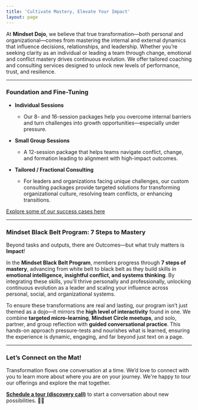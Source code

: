 ```yaml
---
title: 'Cultivate Mastery, Elevate Your Impact'
layout: page
---
```


At **Mindset Dojo**, we believe that true transformation—both personal and organizational—comes from mastering the internal and external dynamics that influence decisions, relationships, and leadership. Whether you’re seeking clarity as an individual or leading a team through change, emotional and conflict mastery drives continuous evolution. We offer tailored coaching and consulting services designed to unlock new levels of performance, trust, and resilience.

---

### Foundation and Fine-Tuning

- **Individual Sessions**
  - Our 8- and 16-session packages help you overcome internal barriers and turn challenges into growth opportunities—especially under pressure.

- **Small Group Sessions**
  - A 12-session package that helps teams navigate conflict, change, and formation leading to alignment with high-impact outcomes.

- **Tailored / Fractional Consulting**
  - For leaders and organizations facing unique challenges, our custom consulting packages provide targeted solutions for transforming organizational culture, resolving team conflicts, or enhancing transitions.

[Explore some of our success cases here](https://projects.michael.basil.one/)

---

### **Mindset Black Belt Program: 7 Steps to Mastery**

Beyond tasks and outputs, there are Outcomes—but what truly matters is **Impact**!

In the **Mindset Black Belt Program**, members progress through **7 steps of mastery**, advancing from white belt to black belt as they build skills in **emotional intelligence, insightful conflict, and systems thinking**. By integrating these skills, you'll thrive personally and professionally, unlocking continuous evolution as a leader and scaling your influence across personal, social, and organizational systems.

To ensure these transformations are real and lasting, our program isn’t just themed as a dojo—it mirrors the **high level of interactivity** found in one. We combine **targeted micro-learning**, **Mindset Circle meetups**, and solo, partner, and group reflection with **guided conversational practice**. This hands-on approach pressure-tests and nourishes what is learned, ensuring the experience is dynamic, engaging, and far beyond just text on a page.

---

### **Let’s Connect on the Mat!**

Transformation flows one conversation at a time. We’d love to connect with you to learn more about where you are on your journey. We're happy to tour our offerings and explore the mat together.

**[Schedule a tour (discovery call)](https://connect.mindset.dojo.center)** to start a conversation about new possibilities. 🙏🌿
